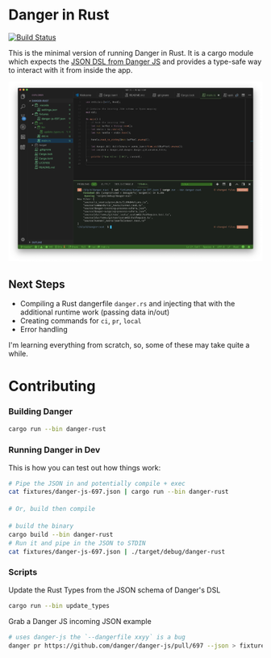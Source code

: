 # Danger in Rust

[![Build Status](https://travis-ci.org/danger/rust/rust.svg?branch=master)](https://travis-ci.org/danger/rust)

This is the minimal version of running Danger in Rust. It is a cargo module which expects the [JSON DSL from
Danger JS](https://danger.systems/js/usage/danger-process.html) and provides a type-safe way to interact with it 
from inside the app.

![screenshots/wip1.png](screenshots/wip1.png)

## Next Steps

- Compiling a Rust dangerfile `danger.rs` and injecting that with the additional runtime work (passing data in/out)
- Creating commands for `ci`, `pr`, `local`
- Error handling

I'm learning everything from scratch, so, some of these may take quite a while.

# Contributing

### Building Danger

```sh
cargo run --bin danger-rust
```

### Running Danger in Dev

This is how you can test out how things work:

```sh
# Pipe the JSON in and potentially compile + exec
cat fixtures/danger-js-697.json | cargo run --bin danger-rust

# Or, build then compile

# build the binary
cargo build --bin danger-rust
# Run it and pipe in the JSON to STDIN
cat fixtures/danger-js-697.json | ./target/debug/danger-rust
```

### Scripts

Update the Rust Types from the JSON schema of Danger's DSL

```sh
cargo run --bin update_types
```

Grab a Danger JS incoming JSON example

```sh
# uses danger-js the `--dangerfile xxyy` is a bug
danger pr https://github.com/danger/danger-js/pull/697 --json > fixtures/danger-js-697.json --dangerfile LICENSE
```
